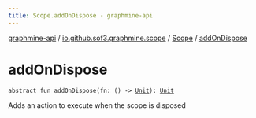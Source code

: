 ```yaml
---
title: Scope.addOnDispose - graphmine-api
---
```


[graphmine-api](../../index.html) / [io.github.sof3.graphmine.scope](../index.html) / [Scope](index.html) / [addOnDispose](./add-on-dispose.html)

# addOnDispose

`abstract fun addOnDispose(fn: () -> `[`Unit`](https://kotlinlang.org/api/latest/jvm/stdlib/kotlin/-unit/index.html)`): `[`Unit`](https://kotlinlang.org/api/latest/jvm/stdlib/kotlin/-unit/index.html)

Adds an action to execute when the scope is disposed

